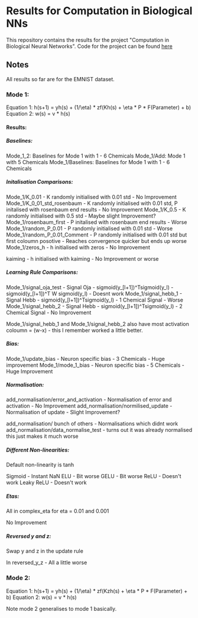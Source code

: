# Results for Computation in Biological NNs

This repository contains the results for the project "Computation in Biological Neural Networks".
Code for the project can be found [here](https://github.com/kmcm0707/Computation-in-Biological-Neural-Networks)

## Notes

All results so far are for the EMNIST dataset.

### Mode 1:

Equation 1: h(s+1) = yh(s) + (1/\eta) * zf(Kh(s) + \eta * P * F(Parameter) + b)
Equation 2: w(s) = v * h(s)

#### Results:

##### Baselines:
Mode_1_2: Baselines for Mode 1 with 1 - 6 Chemicals
Mode_1/Add: Mode 1 with 5 Chemicals
Mode_1/Baselines: Baselines for Mode 1 with 1 - 6 Chemicals

##### Initalisation Comparisons:

Mode_1/K_0.01 - K randomly initialised with 0.01 std - No Improvement
Mode_1/K_0_01_std_rosenbaum - K randomly initialised with 0.01 std, P initalised with rosenbaum end results - No Improvement
Mode_1/K_0.5 - K randomly initialised with 0.5 std - Maybe slight Improvement?
Mode_1/rosenbaum_first - P initalised with rosenbaum end results - Worse
Mode_1/random_P_0.01 - P randomly initialised with 0.01 std - Worse
Mode_1/random_P_0.01_Comment - P randomly initialised with 0.01 std but first coloumn posotive - Reaches convergence quicker but ends up worse
Mode_1/zeros_h - h initialised with zeros - No Improvement

kaiming - h initialised with kaiming - No Improvement or worse

##### Learning Rule Comparisons:

Mode_1/signal_oja_test - Signal Oja - sigmoid(y_[l+1])^Tsigmoid(y_l) - sigmoid(y_[l+1])^T W sigmoid(y_l) - Doesnt work
Mode_1/signal_hebb_1 - Signal Hebb - sigmoid(y_[l+1])^Tsigmoid(y_l) - 1 Chemical Signal - Worse
Mode_1/signal_hebb_2 - Signal Hebb - sigmoid(y_[l+1])^Tsigmoid(y_l) - 2 Chemical Signal - No Improvement

Mode_1/signal_hebb_1 and Mode_1/signal_hebb_2 also have most activation coloumn = (w-x) - this I remember worked a little better.

##### Bias:

Mode_1/update_bias - Neuron specific bias - 3 Chemicals - Huge improvement
Mode_1/mode_1_bias - Neuron specific bias - 5 Chemicals - Huge Improvement

##### Normalisation:

add_normalisation/error_and_activation - Normalisation of error and activation - No Improvement
add_normalisation/normilised_update - Normalisation of update - Slight Improvement?

add_normalisation/ bunch of others - Normalisations which didnt work
add_normalisation/data_normalise_test - turns out it was already normalised this just makes it much worse

##### Different Non-linearities:

Default non-linearity is tanh

Sigmoid - Instant NaN
ELU - Bit worse
GELU - Bit worse
ReLU - Doesn't work
Leaky ReLU - Doesn't work

##### Etas:

All in complex_eta for eta = 0.01 and 0.001

No Improvement

##### Reversed y and z:

Swap y and z in the update rule

In reversed_y_z - All a little worse

### Mode 2:
Equation 1: h(s+1) = yh(s) + (1/\eta) * zf(Kzh(s) + \eta * P * F(Parameter) + b)
Equation 2: w(s) = v * h(s)

Note mode 2 generalises to mode 1 basically.
